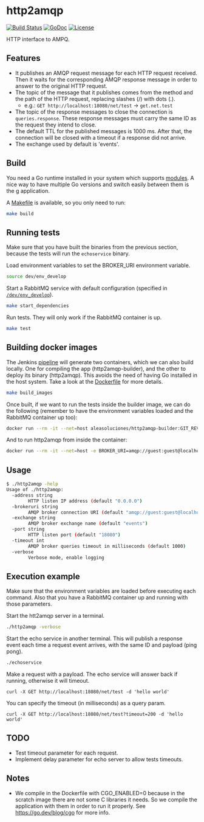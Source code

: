 # http2amqp

[![Build Status](https://app.travis-ci.com/aleasoluciones/http2amqp.svg?branch=master)](https://app.travis-ci.com/github/aleasoluciones/http2amqp)
[![GoDoc](https://godoc.org/github.com/aleasoluciones/http2amqp?status.png)](http://godoc.org/github.com/aleasoluciones/http2amqp)
[![License](https://img.shields.io/github/license/aleasoluciones/http2amqp)](https://github.com/aleasoluciones/http2amqp/blob/master/LICENSE)

HTTP interface to AMPQ.

## Features

- It publishes an AMQP request message for each HTTP request received. Then it waits for the corresponding AMQP response message in order to answer to the original HTTP request.
- The topic of the message that it publishes comes from the method and the path of the HTTP request, replacing slashes (/) with dots (.).
  - e.g.: `GET http://localhost:18080/net/test` → `get.net.test`
- The topic of the response messages to close the connection is `queries.response`. These response messages must carry the same ID as the request they intend to close.
- The default TTL for the published messages is 1000 ms. After that, the connection will be closed with a timeout if a response did not arrive.
- The exchange used by default is 'events'.


## Build

You need a Go runtime installed in your system which supports [modules](https://tip.golang.org/doc/go1.16#modules). A nice way to have multiple Go versions and switch easily between them is the [g](https://github.com/stefanmaric/g) application.

A [Makefile](Makefile) is available, so you only need to run:

```sh
make build
```

## Running tests

Make sure that you have built the binaries from the previous section, because the tests will run the `echoservice` binary. 

Load environment variables to set the BROKER_URI environment variable.

```sh
source dev/env_develop
```

Start a RabbitMQ service with default configuration (specified in [`/dev/env_develop`](/dev/env_develop)).

```sh
make start_dependencies
```

Run tests. They will only work if the RabbitMQ container is up.

```sh
make test
```

## Building docker images

The Jenkins [pipeline](Jenkinsfile) will generate two containers, which we can also build locally. One for compiling the app (http2amqp-builder), and the other to deploy its binary (http2amqp). This avoids the need of having Go installed in the host system.  Take a look at the [Dockerfile](Dockerfile) for more details.

```sh
make build_images
```

Once built, if we want to run the tests inside the builder image, we can do the following (remember to have the environment variables loaded and the RabbitMQ container up too):

```sh
docker run --rm -it --net=host aleasoluciones/http2amqp-builder:GIT_REV integration-tests
```

And to run http2amqp from inside the container:

```sh
docker run --rm -it --net=host -e BROKER_URI=amqp://guest:guest@localhost:5666/ aleasoluciones/http2amqp:GIT_REV
```

## Usage

```sh
$ ./http2amqp -help
Usage of ./http2amqp:
  -address string
    	HTTP listen IP address (default "0.0.0.0")
  -brokeruri string
    	AMQP broker connection URI (default "amqp://guest:guest@localhost:5665/")
  -exchange string
    	AMQP broker exchange name (default "events")
  -port string
    	HTTP listen port (default "18080")
  -timeout int
    	AMQP broker queries timeout in milliseconds (default 1000)
  -verbose
    	Verbose mode, enable logging
```

## Execution example

Make sure that the environment variables are loaded before executing each command. Also that you have a RabbitMQ container up and running with those parameters.

Start the htt2amqp server in a terminal.

```sh
./http2amqp -verbose
```

Start the echo service in another terminal. This will publish a response event each time a request event arrives, with the same ID and payload (ping pong).

```sh
./echoservice
```

Make a request with a payload. The echo service will answer back if running, otherwise it will timeout.

```
curl -X GET http://localhost:18080/net/test -d 'hello world'
```

You can specify the timeout (in milliseconds) as a query param.

```
curl -X GET http://localhost:18080/net/test?timeout=200 -d 'hello world'
```

## TODO

- Test timeout parameter for each request.
- Implement delay parameter for echo server to allow tests timeouts.

## Notes

* We compile in the Dockerfile with CGO_ENABLED=0 because in the scratch image there are not some C libraries it needs. So we compile the application with them in order to run it properly. See https://go.dev/blog/cgo for more info.
